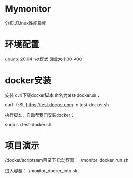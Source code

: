 # Mymonitor
分布式Linux性能监控
# 环境配置
ubuntu 20.04  net模式 硬盘大小30-40G
# docker安装
安装 curl下载docker脚本 命名为test-docker.sh：

curl -fsSL https://test.docker.com -o test-docker.sh

执行脚本，自动帮我们安装docker：

sudo sh test-docker.sh
# 项目演示
/docker/scriptsmm目录下
启动容器：
./monitor_docker_run.sh


进入容器：
./monitor_docker_into.sh




